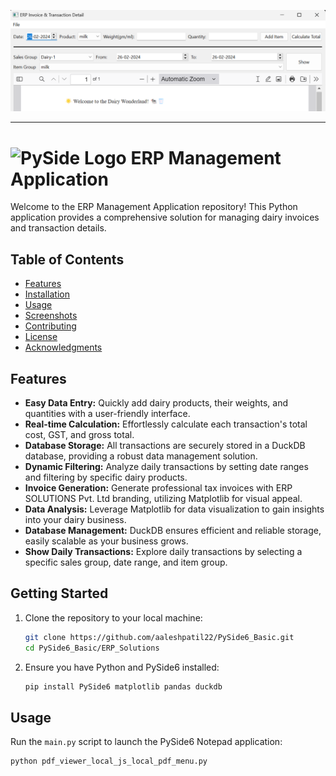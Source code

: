 ![Screenshot](Screenshot.png)

---

# ![PySide Logo](https://qt-wiki-uploads.s3.amazonaws.com/images/0/07/PySideLogo1.png) ERP Management Application

Welcome to the ERP Management Application repository! This Python application provides a comprehensive solution for managing dairy invoices and transaction details. 

## Table of Contents

- [Features](#features)
- [Installation](#installation)
- [Usage](#usage)
- [Screenshots](#screenshots)
- [Contributing](#contributing)
- [License](#license)
- [Acknowledgments](#acknowledgments)

## Features

- **Easy Data Entry:** Quickly add dairy products, their weights, and quantities with a user-friendly interface.
- **Real-time Calculation:** Effortlessly calculate each transaction's total cost, GST, and gross total.
- **Database Storage:** All transactions are securely stored in a DuckDB database, providing a robust data management solution.
- **Dynamic Filtering:** Analyze daily transactions by setting date ranges and filtering by specific dairy products.
- **Invoice Generation:** Generate professional tax invoices with ERP SOLUTIONS Pvt. Ltd branding, utilizing Matplotlib for visual appeal.
- **Data Analysis:** Leverage Matplotlib for data visualization to gain insights into your dairy business.
- **Database Management:** DuckDB ensures efficient and reliable storage, easily scalable as your business grows.
- **Show Daily Transactions:** Explore daily transactions by selecting a specific sales group, date range, and item group.


## Getting Started

1. Clone the repository to your local machine:

   ```bash
   git clone https://github.com/aaleshpatil22/PySide6_Basic.git
   cd PySide6_Basic/ERP_Solutions
   ```

2. Ensure you have Python and PySide6 installed:

   ```bash
   pip install PySide6 matplotlib pandas duckdb
   ```

## Usage

Run the `main.py` script to launch the PySide6 Notepad application:

```bash
python pdf_viewer_local_js_local_pdf_menu.py
```

